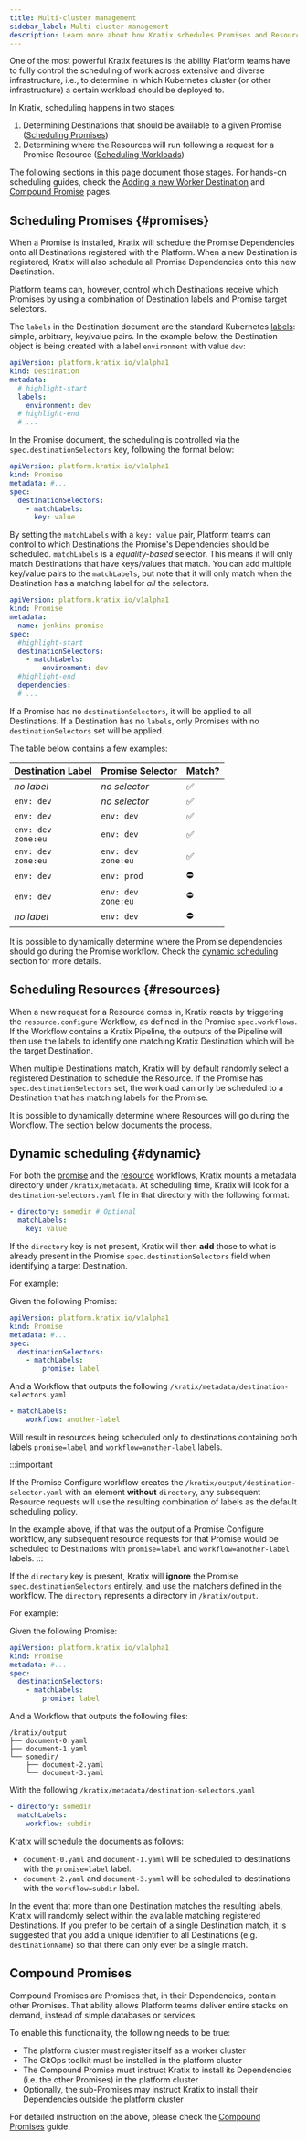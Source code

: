 ```yaml
---
title: Multi-cluster management
sidebar_label: Multi-cluster management
description: Learn more about how Kratix schedules Promises and Resources, and how you can control the scheduling process.
---
```


One of the most powerful Kratix features is the ability Platform teams have to
fully control the scheduling of work across extensive and diverse infrastructure, i.e., to
determine in which Kubernetes cluster (or other infrastructure) a certain workload should be deployed to.

In Kratix, scheduling happens in two stages:

1. Determining Destinations that should be available to a given Promise ([Scheduling
   Promises](#promises))
1. Determining where the Resources will run following a request for a Promise Resource ([Scheduling Workloads](#resources))

The following sections in this page document those stages. For hands-on scheduling guides,
check the [Adding a new Worker Destination](../guides/scheduling) and [Compound
Promise](../guides/compound-promises) pages.

## Scheduling Promises {#promises}

When a Promise is installed, Kratix will schedule the Promise Dependencies onto all
Destinations registered with the Platform. When a new Destination is registered, Kratix
will also schedule all Promise Dependencies onto this new Destination.

Platform teams can, however, control which Destinations receive which Promises by
using a combination of Destination labels and Promise target selectors.

The `labels` in the Destination document are the standard Kubernetes
[labels](https://kubernetes.io/docs/concepts/overview/working-with-objects/labels/):
simple, arbitrary, key/value pairs. In the example below, the Destination object is
being created with a label `environment` with value `dev`:

```yaml title="worker-2.yaml"
apiVersion: platform.kratix.io/v1alpha1
kind: Destination
metadata:
  # highlight-start
  labels:
    environment: dev
  # highlight-end
  # ...
```

In the Promise document, the scheduling is controlled via the `spec.destinationSelectors`
key, following the format below:

```yaml
apiVersion: platform.kratix.io/v1alpha1
kind: Promise
metadata: #...
spec:
  destinationSelectors:
    - matchLabels:
      key: value
```

By setting the `matchLabels` with a `key: value` pair, Platform teams can
control to which Destinations the Promise's Dependencies should be
scheduled. `matchLabels` is a _equality-based_ selector. This means it will only
match Destinations that have keys/values that match. You can add multiple key/value pairs to the `matchLabels`, but note that it will only match when the Destination has a matching label for _all_ the selectors.

```yaml title=jenkins-promise.yaml
apiVersion: platform.kratix.io/v1alpha1
kind: Promise
metadata:
  name: jenkins-promise
spec:
  #highlight-start
  destinationSelectors:
    - matchLabels:
        environment: dev
  #highlight-end
  dependencies:
  # ...
```

If a Promise has no `destinationSelectors`, it will be applied to all Destinations. If a
Destination has no `labels`, only Promises with no `destinationSelectors` set will be applied.

The table below contains a few examples:

| Destination Label           | Promise Selector            | Match? |
| --------------------------- | --------------------------- | ------ |
| _no label_                  | _no selector_               | ✅     |
| `env: dev`                  | _no selector_               | ✅     |
| `env: dev`                  | `env: dev`                  | ✅     |
| `env: dev` <br /> `zone:eu` | `env: dev`                  | ✅     |
| `env: dev` <br /> `zone:eu` | `env: dev` <br /> `zone:eu` | ✅     |
| `env: dev`                  | `env: prod`                 | ⛔️    |
| `env: dev`                  | `env: dev` <br /> `zone:eu` | ⛔️    |
| _no label_                  | `env: dev`                  | ⛔️    |

It is possible to dynamically determine where the Promise dependencies should go during the Promise workflow. Check the [dynamic scheduling](#dynamic) section for more details.

## Scheduling Resources {#resources}

When a new request for a Resource comes in, Kratix reacts by triggering the `resource.configure` Workflow, as defined in the Promise `spec.workflows`. If the Workflow contains a Kratix Pipeline, the outputs of the Pipeline will then use the labels to identify one matching Kratix Destination which will be the target Destination.

When multiple Destinations match, Kratix will by default randomly select a registered Destination to schedule the Resource. If the Promise has `spec.destinationSelectors` set, the workload can only be scheduled to a Destination that has matching labels for the Promise.

It is possible to dynamically determine where Resources will go during the Workflow. The section below documents the process.

## Dynamic scheduling {#dynamic}

For both the [promise](./promises/workflows) and the [resource](./resources/workflows)
workflows, Kratix mounts a metadata directory under `/kratix/metadata`. At scheduling
time, Kratix will look for a `destination-selectors.yaml` file in that directory with the
following format:

```yaml
- directory: somedir # Optional
  matchLabels:
    key: value
```

If the `directory` key is not present, Kratix will then **add** those to what is already
present in the Promise `spec.destinationSelectors` field when identifying a target
Destination.

For example:

Given the following Promise:

```yaml title=promise.yaml
apiVersion: platform.kratix.io/v1alpha1
kind: Promise
metadata: #...
spec:
  destinationSelectors:
    - matchLabels:
        promise: label
```

And a Workflow that outputs the following `/kratix/metadata/destination-selectors.yaml`

```yaml title="workflow /kratix/metadata/destination-selectors.yaml"
- matchLabels:
    workflow: another-label
```

Will result in resources being scheduled only to destinations containing both labels
`promise=label` and `workflow=another-label` labels.

:::important

If the Promise Configure workflow creates the `/kratix/output/destination-selector.yaml`
with an element **without** `directory`, any subsequent Resource requests will use the
resulting combination of labels as the default scheduling policy.

In the example above, if that was the output of a Promise Configure workflow, any
subsequent resource requests for that Promise would be scheduled to Destinations with
`promise=label` and `workflow=another-label` labels.
:::

If the `directory` key is present, Kratix will **ignore** the Promise
`spec.destinationSelectors` entirely, and use the matchers defined in the workflow. The
`directory` represents a directory in `/kratix/output`.

For example:

Given the following Promise:

```yaml title=promise.yaml
apiVersion: platform.kratix.io/v1alpha1
kind: Promise
metadata: #...
spec:
  destinationSelectors:
    - matchLabels:
        promise: label
```

And a Workflow that outputs the following files:

```
/kratix/output
├── document-0.yaml
├── document-1.yaml
└── somedir/
    ├── document-2.yaml
    └── document-3.yaml
```

With the following `/kratix/metadata/destination-selectors.yaml`

```yaml title="workflow /kratix/metadata/destination-selectors.yaml"
- directory: somedir
  matchLabels:
    workflow: subdir
```

Kratix will schedule the documents as follows:

* `document-0.yaml` and `document-1.yaml` will be scheduled to destinations with the
  `promise=label` label.
* `document-2.yaml` and `document-3.yaml` will be scheduled to destinations with the
  `workflow=subdir` label.

In the event that more than one Destination matches the resulting labels, Kratix
will randomly select within the available matching registered Destinations. If you
prefer to be certain of a single Destination match, it is suggested that you add a
unique identifier to all Destinations (e.g. `destinationName`) so that there can only
ever be a single match.

## Compound Promises

Compound Promises are Promises that, in their Dependencies, contain other
Promises. That ability allows Platform teams deliver entire stacks on demand,
instead of simple databases or services.

To enable this functionality, the following needs to be true:

- The platform cluster must register itself as a worker cluster
- The GitOps toolkit must be installed in the platform cluster
- The Compound Promise must instruct Kratix to install its Dependencies (i.e. the other Promises)
  in the platform cluster
- Optionally, the sub-Promises may instruct Kratix to install their Dependencies outside the
  platform cluster

For detailed instruction on the above, please check the [Compound
Promises](../guides/compound-promises) guide.
